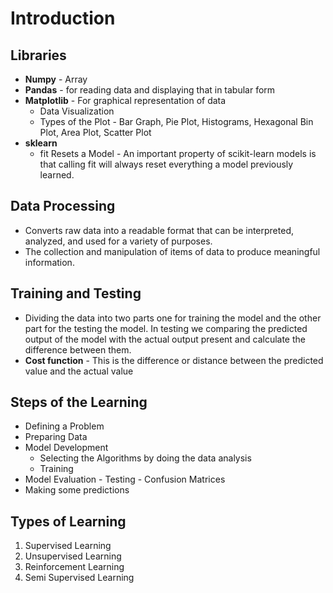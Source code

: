 # Introduction

## Libraries

- **Numpy** - Array
- **Pandas** - for reading data and displaying that in tabular form
- **Matplotlib** - For graphical representation of data
  - Data Visualization
  - Types of the Plot - Bar Graph, Pie Plot, Histograms, Hexagonal Bin Plot, Area Plot, Scatter Plot
- **sklearn**
  - fit Resets a Model - An important property of scikit-learn models is that calling fit will always reset everything a model previously learned.

## Data Processing

- Converts raw data into a readable format that can be interpreted, analyzed, and used for a variety of purposes.
- The collection and manipulation of items of data to produce meaningful information.

## Training and Testing

- Dividing the data into two parts one for training the model and the other part for the testing the model. In testing we comparing the predicted output of the model with the actual output present and calculate the difference between them.
- **Cost function** - This is the difference or distance between the predicted value and the actual value

## Steps of the Learning

- Defining a Problem
- Preparing Data
- Model Development
  - Selecting the Algorithms by doing the data analysis
  - Training
- Model Evaluation - Testing - Confusion Matrices
- Making some predictions

## Types of Learning

1. Supervised Learning
2. Unsupervised Learning
3. Reinforcement Learning
4. Semi Supervised Learning
